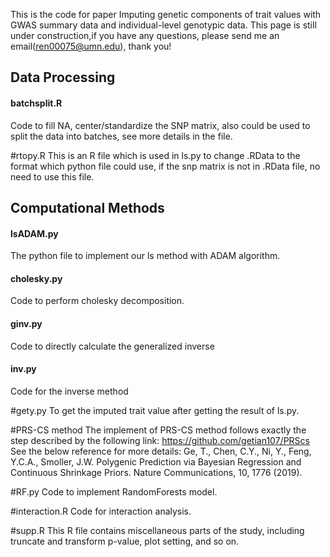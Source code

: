 This is the code for paper Imputing genetic components of trait values with GWAS summary data and individual-level genotypic data.
This page is still under construction,if you have any questions, please send me an email(ren00075@umn.edu), thank you!


## Data Processing


#### batchsplit.R
Code to fill NA, center/standardize the SNP matrix, also could be used to split the data into batches, see more details in the file.

#rtopy.R
This is an R file which is used in ls.py to change .RData to the format which python file could use, if the snp matrix is not in .RData file, no need to use this file.


## Computational Methods
#### lsADAM.py
The python file to implement our ls method with ADAM algorithm.

#### cholesky.py
Code to perform cholesky decomposition.

#### ginv.py
Code to directly calculate the generalized inverse 

#### inv.py
Code for the inverse method

#gety.py
To get the imputed trait value after getting the result of ls.py.

#PRS-CS method
The implement of PRS-CS method follows exactly the step described by the following link: https://github.com/getian107/PRScs
See the below reference for more details: Ge, T., Chen, C.Y., Ni, Y., Feng, Y.C.A., Smoller, J.W. Polygenic Prediction via Bayesian Regression and Continuous Shrinkage Priors.
Nature Communications, 10, 1776 (2019). 

#RF.py
Code to implement RandomForests model.

#interaction.R
Code for interaction analysis.



#supp.R
This R file contains miscellaneous parts of the study, including truncate and transform p-value, plot setting, and so on. 
